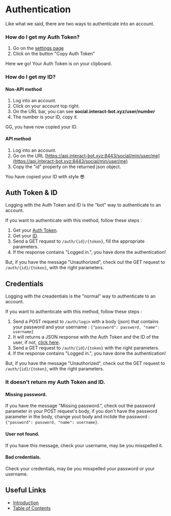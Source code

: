 # Authentication

Like what we said, there are two ways to authenticate into an account.

### How do I get my Auth Token?

1. Go on the [settings page](/settings#token)
2. Click on the button "Copy Auth Token"

Here we go! Your Auth Token is on your clipboard.

### How do I get my ID?

#### Non-API method

1. Log into an account.
2. Click on your account top right.
3. On the URL bar, you can see __social.interact-bot.xyz/user/*number*__
4. The number is your ID, copy it.

GG, you have now copied your ID.

#### API method

1. Log into an account.
2. Go on the URL [https://api.interact-bot.xyz:8443/social/min/user/me](https://api.interact-bot.xyz:8443/social/min/user/me)
3. Copy the "id" property on the returned json object.

You have copied your ID with style 😎

## Auth Token & ID

Logging with the Auth Token and ID is the "bot" way to authenticate to an account.

If you want to authenticate with this method, follow these steps :

1. Get your [Auth Token](#howdoigetmyauthtoken).
2. Get your [ID](#howdoigetmyid).
3. Send a GET request to `/auth/{id}/{token}`, fill the appropriate parameters.
4. If the response contains "Logged in.", you have done the authentication!

But, if you have the message "Unauthorized", check out the GET request to `/auth/{id}/{token}`, with the right parameters.

## Credentials

Logging with the creadentials is the "normal" way to authenticate to an account.

If you want to authenticate with this method, follow these steps :

1. Send a POST request to `/auth/login` with a body (json) that contains your password and your username : `{"password": password, "name": username}`
2. It will returns a JSON response with the Auth Token and the ID of the user, if not, [click here](#itdoesntreturnmyauthtokenandid).
3. Send a GET request to `/auth/{id}/{token}` with the right parameters.
4. If the response contains "Logged in.", you have done the authentication!

But, if you have the message "Unauthorized", check out the GET request to `/auth/{id}/{token}`, with the right parameters.

### It doesn't return my Auth Token and ID.

#### Missing password.

If you have the message "Missing password.", check out the password parameter in your POST request's body, if you don't have the password parameter in the body, change yout body and inclide the password : `{"password": password, "name": username}`.

#### User not found.

If you have this message, check your username, may be you misspelled it.

#### Bad credentials.

Check your credentials, may be you misspelled your password or your username.

## Useful Links

- [Introduction](/docs/intro)
- [Table of Contents](/docs/table)
